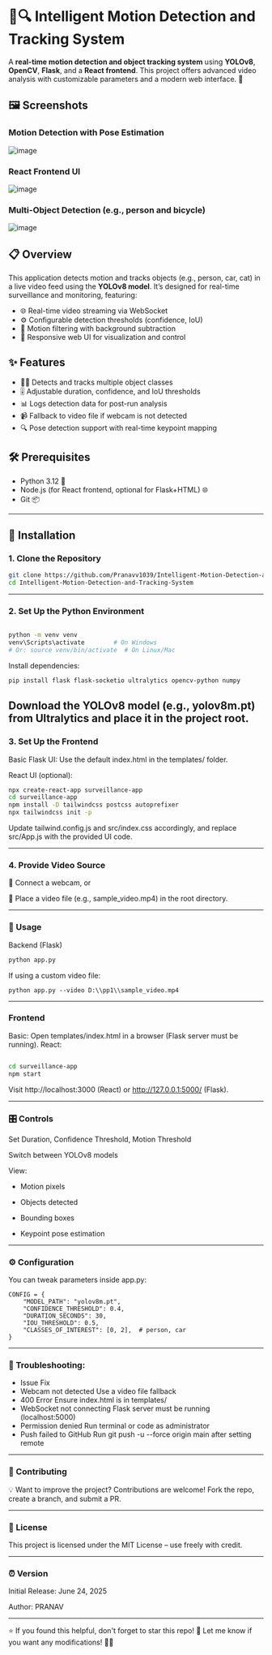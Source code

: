 # 🎥🔍 Intelligent Motion Detection and Tracking System

A **real-time motion detection and object tracking system** using **YOLOv8**, **OpenCV**, **Flask**, and a **React frontend**. This project offers advanced video analysis with customizable parameters and a modern web interface. 🚀

## 🖼️ Screenshots

### Motion Detection with Pose Estimation
![image](https://github.com/user-attachments/assets/0237ecb2-e536-4d2b-8f3f-3c5d3d8051f3)


### React Frontend UI
![image](https://github.com/user-attachments/assets/2fbe4db6-3ccb-44c8-87ec-5ea759683d82)

### Multi-Object Detection (e.g., person and bicycle)
![image](https://github.com/user-attachments/assets/c92abbe8-c98b-4316-a376-6621e5d077a4)

## 📋 Overview

This application detects motion and tracks objects (e.g., person, car, cat) in a live video feed using the **YOLOv8 model**. It’s designed for real-time surveillance and monitoring, featuring:
- 🌐 Real-time video streaming via WebSocket
- ⚙️ Configurable detection thresholds (confidence, IoU)
- 🎨 Motion filtering with background subtraction
- 📱 Responsive web UI for visualization and control

## ✨ Features

- 🕵️‍♂️ Detects and tracks multiple object classes
- 🎚️ Adjustable duration, confidence, and IoU thresholds
- 📊 Logs detection data for post-run analysis
- 📹 Fallback to video file if webcam is not detected
- 🔍 Pose detection support with real-time keypoint mapping

## 🛠️ Prerequisites

- Python 3.12 🐍
- Node.js (for React frontend, optional for Flask+HTML) 🌐
- Git 📦

---

## 🏁 Installation

### 1. Clone the Repository
```bash
git clone https://github.com/Pranavv1039/Intelligent-Motion-Detection-and-Tracking-System.git
cd Intelligent-Motion-Detection-and-Tracking-System 
```

---

###  2. Set Up the Python Environment
```bash

python -m venv venv
venv\Scripts\activate        # On Windows
# Or: source venv/bin/activate  # On Linux/Mac
```

Install dependencies:

```bash
pip install flask flask-socketio ultralytics opencv-python numpy
```
Download the YOLOv8 model (e.g., yolov8m.pt) from Ultralytics and place it in the project root.
---

### 3. Set Up the Frontend
Basic Flask UI:
Use the default index.html in the templates/ folder.

React UI (optional):
```bash
npx create-react-app surveillance-app
cd surveillance-app
npm install -D tailwindcss postcss autoprefixer
npx tailwindcss init -p
```
Update tailwind.config.js and src/index.css accordingly, and replace src/App.js with the provided UI code.

---

### 4. Provide Video Source
🎥 Connect a webcam, or

📂 Place a video file (e.g., sample_video.mp4) in the root directory.

---

### 🚀 Usage
Backend (Flask)

```bash
python app.py
```
If using a custom video file:
```
python app.py --video D:\\pp1\\sample_video.mp4
```

---

### Frontend
Basic:
Open templates/index.html in a browser (Flask server must be running).
React:
```bash

cd surveillance-app
npm start
```
Visit http://localhost:3000 (React) or http://127.0.0.1:5000/ (Flask).

---

### 🎛️ Controls
Set Duration, Confidence Threshold, Motion Threshold

Switch between YOLOv8 models

View:

- Motion pixels

- Objects detected

- Bounding boxes

- Keypoint pose estimation

---

### ⚙️ Configuration
You can tweak parameters inside app.py:

```
CONFIG = {
    "MODEL_PATH": "yolov8m.pt",
    "CONFIDENCE_THRESHOLD": 0.4,
    "DURATION_SECONDS": 30,
    "IOU_THRESHOLD": 0.5,
    "CLASSES_OF_INTEREST": [0, 2],  # person, car
}
```
---

### 🛑 Troubleshooting:
- Issue	Fix
- Webcam not detected	Use a video file fallback
- 400 Error	Ensure index.html is in templates/
- WebSocket not connecting	Flask server must be running (localhost:5000)
- Permission denied	Run terminal or code as administrator
- Push failed to GitHub	Run git push -u --force origin main after setting remote

---

###  📢 Contributing
💡 Want to improve the project? Contributions are welcome! Fork the repo, create a branch, and submit a PR.

---

### 📜 License
This project is licensed under the MIT License – use freely with credit.

---

### ⏰ Version
Initial Release: June 24, 2025

Author: PRANAV

---

⭐ If you found this helpful, don't forget to star this repo! 🌟
Let me know if you want any modifications! 🚀🔥
